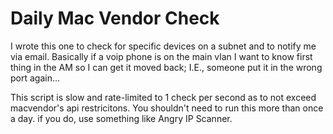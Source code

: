 # Daily Mac Vendor Check

I wrote this one to check for specific devices on a subnet and to notify me via email. 
Basically if a voip phone is on the main vlan I want to know first thing in the AM so I can get it moved back; I.E., someone put it in the wrong port again...

This script is slow and rate-limited to 1 check per second as to not exceed macvendor's api restricitons.
You shouldn't need to run this more than once a day. if you do, use something like Angry IP Scanner.
